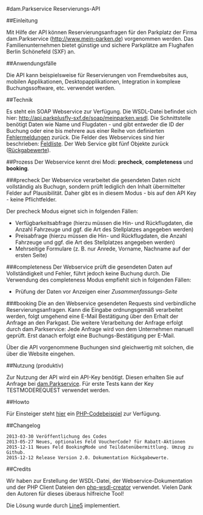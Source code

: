 #dam.Parkservice Reservierungs-API

##Einleitung

Mit Hilfe der API können Reservierungsanfragen für den Parkplatz der Firma dam.Parkservice (http://www.mein-parken.de) vorgenommen werden. Das Familienunternehmen bietet günstige und sichere Parkplätze am Flughafen Berlin Schönefeld (SXF) an.

##Anwendungsfälle

Die API kann beispielsweise für Reservierungen von Fremdwebsites aus, mobilen Applikationen, Desktopapplikationen, Integration in komplexe Buchungssoftware, etc. verwendet werden.

##Technik

Es steht ein SOAP Webservice zur Verfügung. Die WSDL-Datei befindet sich hier: http://api.parkplusfly-sxf.de/soap/meinparken.wsdl. Die Schnittstelle benötigt Daten wie Name und Flugdaten - und gibt entweder die ID der Buchung oder eine bis mehrere aus einer Reihe von definierten [Fehlermeldungen](https://github.com/damParkservice/dam-parkservice-api-client/blob/master/wiki/BookingFehlermeldungen.md) zurück. Die Felder des Webservices sind hier beschrieben: [Feldliste](https://github.com/damParkservice/dam-parkservice-api-client/blob/master/wiki/BookingFeldliste.md). Der Web Service gibt fünf Objekte zurück ([Rückgabewerte](https://github.com/damParkservice/dam-parkservice-api-client/blob/master/wiki/rueckgabewerte.md)).

##Prozess
Der Webservice kennt drei Modi: **precheck**, **completeness** und **booking**.

###precheck
Der Webservice verarbeitet die gesendeten Daten nicht vollständig als Buchugn, sondern prüft lediglich den Inhalt übermittelter Felder auf Plausibilität. Daher gibt es in diesem Modus - bis auf den API Key - keine Pflichtfelder.

Der precheck Modus eignet sich in folgenden Fällen:
* Verfügbarkeitsabfrage (hierzu müssen die Hin- und Rückflugdaten, die Anzahl Fahrzeuge und ggf. die Art des Stellplatzes angegeben werden)
* Preisabfrage (hierzu müssen die Hin- und Rückflugdaten, die Anzahl Fahrzeuge und ggf. die Art des Stellplatzes angegeben werden)
* Mehrseitige Formulare (z. B. nur Anrede, Vorname, Nachname auf der ersten Seite)

###completeness
Der Webservice prüft die gesendeten Daten auf Vollständigkeit und Fehler, führt jedoch keine Buchung durch.
Die Verwendung des completeness Modus empfiehlt sich in folgenden Fällen:
* Prüfung der Daten vor Anzeigen einer *Zusammenfassungs-Seite*

###booking
Die an den Webservice gesendeten Requests sind verbindliche Reservierungsanfragen. Kann die Eingabe ordnungsgemäß verarbeitet werden, folgt umgehend eine E-Mail Bestätigung über den Erhalt der Anfrage an den Parkgast. Die weitere Verarbeitung der Anfrage erfolgt durch dam.Parkservice: Jede Anfrage wird von dem Unternehmen manuell geprüft. Erst danach erfolgt eine Buchungs-Bestätigung per E-Mail.

Über die API vorgenommene Buchungen sind gleichwertig mit solchen, die über die Website eingehen.

##Nutzung (produktiv)

Zur Nutzung der API wird ein API-Key benötigt. Diesen erhalten Sie auf Anfrage bei [dam.Parkservice](http://www.mein-parken.de). Für erste Tests kann der Key TESTMODEREQUEST verwendet werden.

##Howto

Für Einsteiger steht [hier](https://github.com/damParkservice/dam-parkservice-api-client/blob/master/wiki/CodeBeispielPHP.md) ein [PHP-Codebeispiel](https://github.com/damParkservice/dam-parkservice-api-client/blob/master/wiki/CodeBeispielPHP.md) zur Verfügung.

##Changelog

    2013-03-30 Veröffentlichung des Codes
    2013-05-27 Neues, optionales Feld VoucherCode? für Rabatt-Aktionen 
    2015-12-11 Neues Feld BookingMode und Teildatenübermittlung. Umzug zu Github.
    2015-12-12 Release Version 2.0. Dokumentation Rückgabewerte.

##Credits

Wir haben zur Erstellung der WSDL-Datei, der Webservice-Dokumentation und der PHP Client Dateien den [php-wsdl-creator](http://code.google.com/p/php-wsdl-creator/) verwendet. Vielen Dank den Autoren für dieses überaus hilfreiche Tool! 

Die Lösung wurde durch [Line5](http://www.line5.de) implementiert. 

